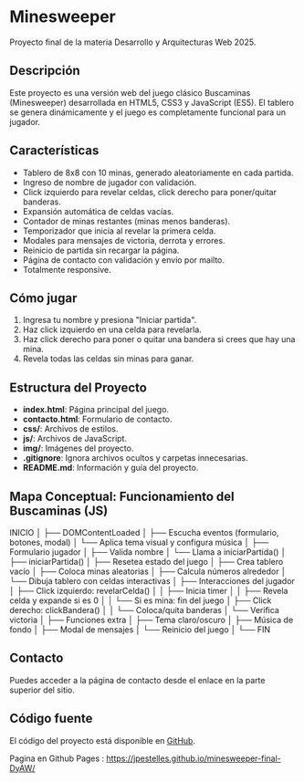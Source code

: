 

# Minesweeper

Proyecto final de la materia Desarrollo y Arquitecturas Web 2025.

## Descripción

Este proyecto es una versión web del juego clásico Buscaminas (Minesweeper) desarrollada en HTML5, CSS3 y JavaScript (ES5). El tablero se genera dinámicamente y el juego es completamente funcional para un jugador.

## Características

- Tablero de 8x8 con 10 minas, generado aleatoriamente en cada partida.
- Ingreso de nombre de jugador con validación.
- Click izquierdo para revelar celdas, click derecho para poner/quitar banderas.
- Expansión automática de celdas vacías.
- Contador de minas restantes (minas menos banderas).
- Temporizador que inicia al revelar la primera celda.
- Modales para mensajes de victoria, derrota y errores.
- Reinicio de partida sin recargar la página.
- Página de contacto con validación y envío por mailto.
- Totalmente responsive.

## Cómo jugar

1. Ingresa tu nombre y presiona "Iniciar partida".
2. Haz click izquierdo en una celda para revelarla.
3. Haz click derecho para poner o quitar una bandera si crees que hay una mina.
4. Revela todas las celdas sin minas para ganar.

## Estructura del Proyecto

- **index.html**: Página principal del juego.
- **contacto.html**: Formulario de contacto.
- **css/**: Archivos de estilos.
- **js/**: Archivos de JavaScript.
- **img/**: Imágenes del proyecto.
- **.gitignore**: Ignora archivos ocultos y carpetas innecesarias.
- **README.md**: Información y guía del proyecto.

## Mapa Conceptual: Funcionamiento del Buscaminas (JS)
INICIO
│
├── DOMContentLoaded
│ ├── Escucha eventos (formulario, botones, modal)
│ └── Aplica tema visual y configura música
│
├── Formulario jugador
│ ├── Valida nombre
│ └── Llama a iniciarPartida()
│
├── iniciarPartida()
│ ├── Resetea estado del juego
│ ├── Crea tablero vacío
│ ├── Coloca minas aleatorias
│ ├── Calcula números alrededor
│ └── Dibuja tablero con celdas interactivas
│
├── Interacciones del jugador
│ ├── Click izquierdo: revelarCelda()
│ │ ├── Inicia timer
│ │ ├── Revela celda y expande si es 0
│ │ └── Si es mina: fin del juego
│ ├── Click derecho: clickBandera()
│ │ └── Coloca/quita banderas
│ └── Verifica victoria
│
├── Funciones extra
│ ├── Tema claro/oscuro
│ ├── Música de fondo
│ ├── Modal de mensajes
│ └── Reinicio del juego
│
└── FIN

## Contacto

Puedes acceder a la página de contacto desde el enlace en la parte superior del sitio.

## Código fuente

El código del proyecto está disponible en [GitHub](https://github.com/JPEstelles/minesweeper-final-DyAW.git).

Pagina en Github Pages : https://jpestelles.github.io/minesweeper-final-DyAW/


